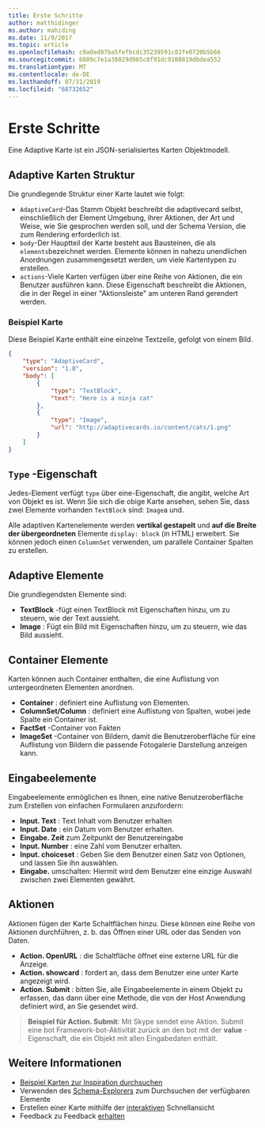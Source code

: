 ```yaml
---
title: Erste Schritte
author: matthidinger
ms.author: mahiding
ms.date: 11/9/2017
ms.topic: article
ms.openlocfilehash: c9a0ad07ba5fefbcdc35239591c02fe0720b5b66
ms.sourcegitcommit: 6889c7e1a38029d965c8f91dc9108819dbdea552
ms.translationtype: MT
ms.contentlocale: de-DE
ms.lasthandoff: 07/31/2019
ms.locfileid: "68732652"
---
```

# <a name="getting-started"></a>Erste Schritte 

Eine Adaptive Karte ist ein JSON-serialisiertes Karten Objektmodell.

## <a name="adaptive-card-structure"></a>Adaptive Karten Struktur

Die grundlegende Struktur einer Karte lautet wie folgt:

* `AdaptiveCard`-Das Stamm Objekt beschreibt die adaptivecard selbst, einschließlich der Element Umgebung, ihrer Aktionen, der Art und Weise, wie Sie gesprochen werden soll, und der Schema Version, die zum Rendering erforderlich ist.
* `body`-Der Hauptteil der Karte besteht aus Bausteinen, die als `elements`bezeichnet werden. Elemente können in nahezu unendlichen Anordnungen zusammengesetzt werden, um viele Kartentypen zu erstellen. 
* `actions`-Viele Karten verfügen über eine Reihe von Aktionen, die ein Benutzer ausführen kann. Diese Eigenschaft beschreibt die Aktionen, die in der Regel in einer "Aktionsleiste" am unteren Rand gerendert werden.

### <a name="example-card"></a>Beispiel Karte

Diese Beispiel Karte enthält eine einzelne Textzeile, gefolgt von einem Bild.

```json
{
    "type": "AdaptiveCard",
    "version": "1.0",
    "body": [
        {
            "type": "TextBlock",
            "text": "Here is a ninja cat"
        },
        {
            "type": "Image",
            "url": "http://adaptivecards.io/content/cats/1.png"
        }
    ]
}
```

## <a name="type-property"></a>`Type` -Eigenschaft

Jedes-Element verfügt `type` über eine-Eigenschaft, die angibt, welche Art von Objekt es ist. Wenn Sie sich die obige Karte ansehen, sehen Sie, dass zwei Elemente vorhanden `TextBlock` sind: `Image`a und.

Alle adaptiven Kartenelemente werden **vertikal gestapelt** und **auf die Breite der übergeordneten** Elemente `display: block` (in HTML) erweitert. Sie können jedoch einen `ColumnSet` verwenden, um parallele Container Spalten zu erstellen.

## <a name="adaptive-elements"></a>Adaptive Elemente

Die grundlegendsten Elemente sind:

* **TextBlock** -fügt einen TextBlock mit Eigenschaften hinzu, um zu steuern, wie der Text aussieht.
* **Image** : Fügt ein Bild mit Eigenschaften hinzu, um zu steuern, wie das Bild aussieht.

## <a name="container-elements"></a>Container Elemente

Karten können auch Container enthalten, die eine Auflistung von untergeordneten Elementen anordnen.

* **Container** : definiert eine Auflistung von Elementen.
* **ColumnSet/Column** : definiert eine Auflistung von Spalten, wobei jede Spalte ein Container ist.
* **FactSet** -Container von Fakten
* **ImageSet** -Container von Bildern, damit die Benutzeroberfläche für eine Auflistung von Bildern die passende Fotogalerie Darstellung anzeigen kann.

## <a name="input-elements"></a>Eingabeelemente

Eingabeelemente ermöglichen es Ihnen, eine native Benutzeroberfläche zum Erstellen von einfachen Formularen anzufordern:

* **Input. Text** : Text Inhalt vom Benutzer erhalten
* **Input. Date** : ein Datum vom Benutzer erhalten.
* **Eingabe. Zeit** zum Zeitpunkt der Benutzereingabe
* **Input. Number** : eine Zahl vom Benutzer erhalten.
* **Input. choiceset** : Geben Sie dem Benutzer einen Satz von Optionen, und lassen Sie ihn auswählen.
* **Eingabe.** umschalten: Hiermit wird dem Benutzer eine einzige Auswahl zwischen zwei Elementen gewährt.

## <a name="actions"></a>Aktionen

Aktionen fügen der Karte Schaltflächen hinzu. Diese können eine Reihe von Aktionen durchführen, z. b. das Öffnen einer URL oder das Senden von Daten.

* **Action. OpenURL** : die Schaltfläche öffnet eine externe URL für die Anzeige.
* **Action. showcard** : fordert an, dass dem Benutzer eine unter Karte angezeigt wird.
* **Action. Submit** : bitten Sie, alle Eingabeelemente in einem Objekt zu erfassen, das dann über eine Methode, die von der Host Anwendung definiert wird, an Sie gesendet wird.

> **Beispiel für Action. Submit**: Mit Skype sendet eine Aktion. Submit eine bot Framework-bot-Aktivität zurück an den bot mit der **value** -Eigenschaft, die ein Objekt mit allen Eingabedaten enthält.

## <a name="learn-more"></a>Weitere Informationen

* [Beispiel Karten zur Inspiration durchsuchen](http://adaptivecards.io/samples/)
* Verwenden des [Schema-Explorers](http://adaptivecards.io/explorer) zum Durchsuchen der verfügbaren Elemente
* Erstellen einer Karte mithilfe der [interaktiven](http://adaptivecards.io/visualizer/) Schnellansicht
* Feedback zu Feedback [erhalten](http://adaptivecards.io/connect)

